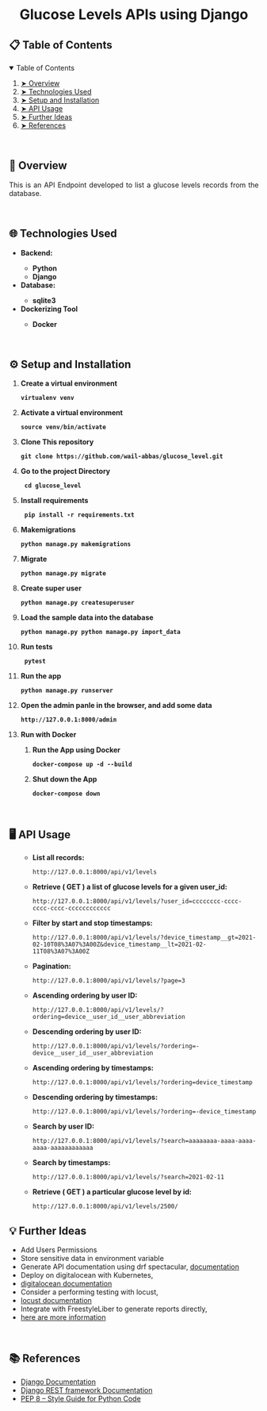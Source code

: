 <h1 align="center"> Glucose Levels APIs using Django </h1>

<h2 id="table-of-contents"> 📋 Table of Contents</h2>
<details open="open">
  <summary>Table of Contents</summary>
  <ol>
    <li><a href="#overview"> ➤ Overview</a></li>
    <li><a href="#technologies-used"> ➤ Technologies Used</a></li>
    <li><a href="#setup_and_installation"> ➤ Setup and Installation</a></li>
    <li><a href="#API_usage"> ➤ API Usage </a></li>
    <li><a href="#Further_Ideas"> ➤ Further Ideas </a></li>
    <li><a href="#references"> ➤ References</a></li>
  </ol>
</details>

<br>
<h2 id="overview"> 📖 Overview</h2>
<p align="justify"> 
  This is an API Endpoint developed to list a glucose levels records from the database.
</p>

<br>
<h2 id="technologies-used"> 🌐 Technologies Used</h2>
<ul>
  <li><b>Backend:</b></li>
    <ul>
      <li><b>Python</b></li>
      <li><b>Django</b></li>
    </ul>
  <li><b>Database:</b></li>
    <ul>
      <li><b>sqlite3</b></li>
    </ul>
  <li><b>Dockerizing Tool</b> </li>
    <ul>
      <li><b>Docker</b></li>
    </ul>
</ul>

<br>
<h2 id="setup_and_installation"> ⚙️ Setup and Installation</h2>

<ol>
  <li><b>Create a virtual environment<pre><code>virtualenv venv </code></pre></b></li>
  <li><b>Activate a virtual environment<pre><code>source venv/bin/activate </code></pre></b></li>
  <li><b>Clone This repository<pre><code>git clone https://github.com/wail-abbas/glucose_level.git</code></pre></b></li>
  <li><b>Go to the project Directory<pre><code> cd glucose_level</code></pre></b></li>
  <li><b>Install requirements<pre><code> pip install -r requirements.txt </code></pre></b></li>
  <li><b>Makemigrations<pre><code>python manage.py makemigrations </code></pre></b></li>
  <li><b>Migrate<pre><code>python manage.py migrate </code></pre></b></li>
  <li><b>Create super user<pre><code>python manage.py createsuperuser </code></pre></b></li>
  <li><b>Load the sample data into the database<pre><code>python manage.py python manage.py import_data <path/to/sample-data-folder> </code></pre></b></li>
  <li><b>Run tests <pre><code> pytest </code></pre></b></li>
  <li><b>Run the app <pre><code>python manage.py runserver </code></pre></b></li>
  <li><b>Open the admin panle in the browser, and add some data<pre><code>http://127.0.0.1:8000/admin </code></pre></b></li>
  <li><b> Run with Docker </b></li>
  <ol>
    <li><b>Run the App using Docker<pre><code>docker-compose up -d --build </code></pre></b></li>
    <li><b>Shut down the App <pre><code>docker-compose down </code></pre></b></li>
  </ol>
</ol>

<br>
<h2 id="API_usage"> 🖥️ API Usage</h2>
<ul>
<ul>
  <li><b>List all records:</b></li><pre><code>http://127.0.0.1:8000/api/v1/levels</code></pre></b></li>
  <li><b>Retrieve ( GET ) a list of glucose levels for a given user_id:</b></li><pre><code>http://127.0.0.1:8000/api/v1/levels/?user_id=cccccccc-cccc-cccc-cccc-cccccccccccc</code></pre></b></li>
  <li><b>Filter by start and stop timestamps:</b></li><pre><code>http://127.0.0.1:8000/api/v1/levels/?device_timestamp__gt=2021-02-10T08%3A07%3A00Z&device_timestamp__lt=2021-02-11T08%3A07%3A00Z</code></pre></b></li>
  <li><b>Pagination:</b></li><pre><code>http://127.0.0.1:8000/api/v1/levels/?page=3</code></pre></b></li>
  <li><b>Ascending ordering by user ID:</b></li><pre><code>http://127.0.0.1:8000/api/v1/levels/?ordering=device__user_id__user_abbreviation</code></pre></b></li>
  <li><b>Descending ordering by user ID:</b></li><pre><code>http://127.0.0.1:8000/api/v1/levels/?ordering=-device__user_id__user_abbreviation</code></pre></b></li>
  <li><b>Ascending ordering by timestamps:</b></li><pre><code>http://127.0.0.1:8000/api/v1/levels/?ordering=device_timestamp</code></pre></b></li>
  <li><b>Descending ordering by timestamps:</b></li><pre><code>http://127.0.0.1:8000/api/v1/levels/?ordering=-device_timestamp</code></pre></b></li>
  <li><b>Search by user ID:</b></li><pre><code>http://127.0.0.1:8000/api/v1/levels/?search=aaaaaaaa-aaaa-aaaa-aaaa-aaaaaaaaaaaa</code></pre></b></li>
  <li><b>Search by timestamps:</b></li><pre><code>http://127.0.0.1:8000/api/v1/levels/?search=2021-02-11</code></pre></b></li>
  <li><b>Retrieve ( GET ) a particular glucose level by id:</b></li><pre><code>http://127.0.0.1:8000/api/v1/levels/2500/</code></pre></b></li>
</ul>
</ul>

<h2 id="further_ideas"> 💡 Further Ideas</h2>
<ul>
  <li> Add Users Permissions</li>
  <li> Store sensitive data in environment variable </li>
  <li> Generate API documentation using drf spectacular, <a href="https://drf-spectacular.readthedocs.io/en/latest/"> documentation</a></li>
  <li> Deploy on digitalocean with Kubernetes, <li><a href="https://docs.digitalocean.com/products/kubernetes/"> digitalocean documentation</a></li>
  <li> Consider a performing testing with locust, <li><a href="https://docs.locust.io/en/stable/"> locust documentation</a></li>
  <li> Integrate with FreestyleLiber to generate reports directly, <li><a href="https://tryterra.co/integrations/freestylelibre"> here are more information</a></li>
</ul>
<br>
<h2 id="references"> 📚 References</h2>
<ul>
  <li><a href="https://docs.djangoproject.com/en/3.2/"> Django Documentation </a></li>
  <li><a href="https://www.django-rest-framework.org/"> Django REST framework Documentation </a></li>
  <li><a href="https://peps.python.org/pep-0008/"> PEP 8 – Style Guide for Python Code </a></li>
</ul>
